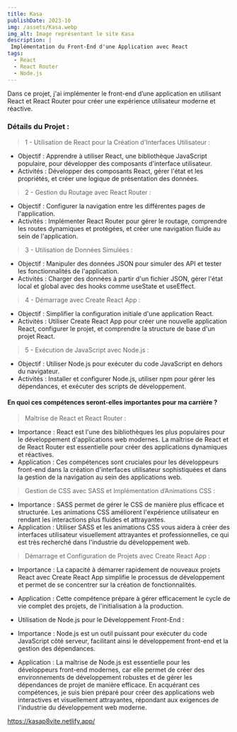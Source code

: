 ```yaml
---
title: Kasa
publishDate: 2023-10
img: /assets/Kasa.webp
img_alt: Image représentant le site Kasa
description: |
 Implémentation du Front-End d'une Application avec React
tags:
  - React
  - React Router
  - Node.js
---
```


Dans ce projet, j'ai implémenter le front-end d’une application en utilisant React et React Router pour créer une expérience utilisateur moderne et réactive.

### Détails du Projet :

> 1 - Utilisation de React pour la Création d'Interfaces Utilisateur :

- Objectif : Apprendre à utiliser React, une bibliothèque JavaScript populaire, pour développer des composants d'interface utilisateur.
- Activités : Développer des composants React, gérer l'état et les propriétés, et créer une logique de présentation des données.

> 2 - Gestion du Routage avec React Router :

- Objectif : Configurer la navigation entre les différentes pages de l'application.
- Activités : Implémenter React Router pour gérer le routage, comprendre les routes dynamiques et protégées, et créer une navigation fluide au sein de l'application.

> 3 - Utilisation de Données Simulées :

- Objectif : Manipuler des données JSON pour simuler des API et tester les fonctionnalités de l'application.
- Activités : Charger des données à partir d'un fichier JSON, gérer l'état local et global avec des hooks comme useState et useEffect.

> 4 - Démarrage avec Create React App :

- Objectif : Simplifier la configuration initiale d'une application React.
- Activités : Utiliser Create React App pour créer une nouvelle application React, configurer le projet, et comprendre la structure de base d'un projet React.

> 5 - Exécution de JavaScript avec Node.js :

- Objectif : Utiliser Node.js pour exécuter du code JavaScript en dehors du navigateur.
- Activités : Installer et configurer Node.js, utiliser npm pour gérer les dépendances, et exécuter des scripts de développement.

#### En quoi ces compétences seront-elles importantes pour ma carrière ?

> Maîtrise de React et React Router :

- Importance : React est l'une des bibliothèques les plus populaires pour le développement d'applications web modernes. La maîtrise de React et de React Router est essentielle pour créer des applications dynamiques et réactives.
-  Application : Ces compétences sont cruciales pour les développeurs front-end dans la création d'interfaces utilisateur sophistiquées et dans la gestion de la navigation au sein des applications web.

> Gestion de CSS avec SASS et Implémentation d’Animations CSS :

- Importance : SASS permet de gérer le CSS de manière plus efficace et structurée. Les animations CSS améliorent l'expérience utilisateur en rendant les interactions plus fluides et attrayantes.
- Application : Utiliser SASS et les animations CSS vous aidera à créer des interfaces utilisateur visuellement attrayantes et professionnelles, ce qui est très recherché dans l'industrie du développement web.

> Démarrage et Configuration de Projets avec Create React App :

- Importance : La capacité à démarrer rapidement de nouveaux projets React avec Create React App simplifie le processus de développement et permet de se concentrer sur la création de fonctionnalités.
- Application : Cette compétence prépare à gérer efficacement le cycle de vie complet des projets, de l'initialisation à la production.

- Utilisation de Node.js pour le Développement Front-End :

- Importance : Node.js est un outil puissant pour exécuter du code JavaScript côté serveur, facilitant ainsi le développement front-end et la gestion des dépendances.
- Application : La maîtrise de Node.js est essentielle pour les développeurs front-end modernes, car elle permet de créer des environnements de développement robustes et de gérer les dépendances de projet de manière efficace.
En acquérant ces compétences, je suis bien préparé pour créer des applications web interactives et visuellement attrayantes, répondant aux exigences de l'industrie du développement web moderne.

https://kasap8vite.netlify.app/